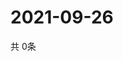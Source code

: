 # 2021-09-26
  共 0条

  <!-- BEGIN -->
  <!-- 最后更新时间Sun Sep 26 2021 21:02:21 GMT+0000 (Coordinated Universal Time) -->
  
  <!-- END -->
  
  